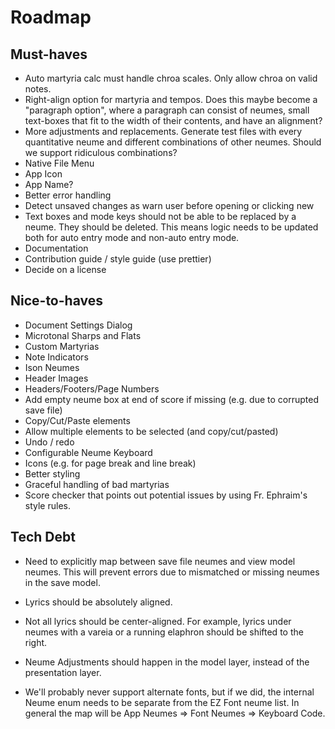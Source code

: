 # Roadmap

## Must-haves

- Auto martyria calc must handle chroa scales. Only allow chroa on valid notes.
- Right-align option for martyria and tempos. Does this maybe become a "paragraph option", where a paragraph can consist of neumes, small text-boxes that fit to the width of their contents, and have an alignment?
- More adjustments and replacements. Generate test files with every quantitative neume and different combinations of other neumes. Should we support ridiculous combinations?
- Native File Menu
- App Icon
- App Name?
- Better error handling
- Detect unsaved changes as warn user before opening or clicking new
- Text boxes and mode keys should not be able to be replaced by a neume. They should be deleted. This means logic needs to be updated both for auto entry mode and non-auto entry mode.
- Documentation
- Contribution guide / style guide (use prettier)
- Decide on a license

## Nice-to-haves

- Document Settings Dialog
- Microtonal Sharps and Flats
- Custom Martyrias
- Note Indicators
- Ison Neumes
- Header Images
- Headers/Footers/Page Numbers
- Add empty neume box at end of score if missing (e.g. due to corrupted save file)
- Copy/Cut/Paste elements
- Allow multiple elements to be selected (and copy/cut/pasted)
- Undo / redo
- Configurable Neume Keyboard
- Icons (e.g. for page break and line break)
- Better styling
- Graceful handling of bad martyrias
- Score checker that points out potential issues by using Fr. Ephraim's style rules.

## Tech Debt

- Need to explicitly map between save file neumes and view model neumes. This will prevent errors due to mismatched or missing neumes in the save model.

- Lyrics should be absolutely aligned.

- Not all lyrics should be center-aligned. For example, lyrics under neumes with a vareia or a running elaphron should be shifted to the right.

- Neume Adjustments should happen in the model layer, instead of the presentation layer.

- We'll probably never support alternate fonts, but if we did, the internal Neume enum needs to be separate from the EZ Font neume list. In general the map will be App Neumes => Font Neumes => Keyboard Code.

